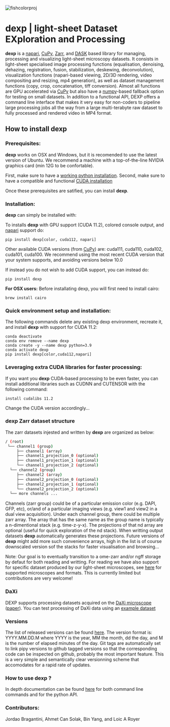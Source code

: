 ![fishcolorproj](https://user-images.githubusercontent.com/1870994/113943035-b61b0c00-97b6-11eb-8cfd-ac78e2976ebb.png)
# **dexp** | light-sheet Dataset EXploration and Processing

**dexp** is a [napari](https://napari.org/), [CuPy](https://cupy.dev/), [Zarr](https://zarr.readthedocs.io/en/stable/), and [DASK](https://dask.org/) based library for managing, processing and visualizing light-sheet microscopy datasets. It consists in light-sheet specialised image processing functions (equalisation, denoising, dehazing, registration, fusion, stabilization, deskewing, deconvolution), visualization functions (napari-based viewing, 2D/3D rendering, video compositing and resizing, mp4 generation), as well as dataset management functions (copy, crop, concatenation, tiff conversion). Almost all functions are GPU accelerated via [CuPy](https://cupy.dev/) but also have a [numpy](https://numpy.org/)-based fallback option for testing on small datasets. In addition to a functional API, DEXP offers a command line interface that makes it very easy for non-coders to pipeline large processing jobs all the way from a large multi-terabyte raw dataset to fully processed and rendered video in MP4 format.


## How to install **dexp**

### Prerequisites:

**dexp** works on OSX and Windows, but it is recomended to use the latest version of Ubuntu.
We recommend a machine with a top-of-the-line NVIDIA graphics card (min 12G to be confortable).

First, make sure to have a [working python installation](https://github.com/royerlab/dexp/wiki/Installing-Python).
Second, make sure to have a compatible and functional [CUDA installation](https://github.com/royerlab/dexp/wiki/Installing-CUDA)

Once these prerequisites are satified, you can install **dexp**.

### Installation:

**dexp** can simply be installed with:

To installs **dexp** with GPU support (CUDA 11.2), colored console output, and [napari](https://napari.org/) support do:
```
pip install dexp[color, cuda112, napari]
```
Other available CUDA versions (from [CuPy](https://cupy.dev/)) are: cuda111, cuda110, cuda102, cuda101, cuda100. We recommend using the most recent CUDA version that your system supports, and avoiding versions below 10.0

If instead you do not wish to add CUDA support, you can instead do:
```
pip install dexp
```

**For OSX users:** Before installating dexp, you will first need to install cairo:
```
brew install cairo
```

### Quick environment setup and installation:

The following commands delete any existing dexp environment, recreate it, and install **dexp** with support for CUDA 11.2:
```
conda deactivate
conda env remove --name dexp
conda create -y --name dexp python=3.9
conda activate dexp
pip install dexp[color,cuda112,napari]
```

### Leveraging extra CUDA libraries for faster processing:

If you want you **dexp** CUDA-based processing to be even faster, you can install additional libraries such as CUDNN and CUTENSOR
with the following command:

```
install cudalibs 11.2
```
Change the CUDA version accordingly...

### **dexp** Zarr dataset structure

The zarr datasets injested and written by **dexp** are organized as below:

```bash
/ (root)
 └── channel1 (group)
     ├── channel1 (array)
     ├── channel1_projection_0 (optional)
     ├── channel1_projection_1 (optional)
     └── channel1_projection_2 (optional)
  └── channel2 (group)
     ├── channel2 (array)
     ├── channel2_projection_0 (optional)
     ├── channel2_projection_1 (optional)
     └── channel2_projection_2 (optional)
  └── more channels ...
```

Channels (zarr group) could be of a particular emission color (e.g. DAPI, GFP, etc), or/and of a particular imaging views
(e.g. view1 and view2 in a dual view acquisition).
Under each channel group, there could be multiple zarr array. The array that has the same name as the group name is typically
a n-dimentional stack (e.g. time-z-y-x). The projections of that nd array are optional (useful for quick exploration of the
nd stack). When writting output datasets **dexp** automatically generates these projections. Future versions of **dexp** might
add more such convenience arrays, high in the list is of course downscaled version sof the stacks for faster visualisation and
browsing...

Note: Our goal is to eventually transition to a ome-zarr and/or ngff storage by defaut for both reading and writting.
For reading we have also support for specific dataset produced by our light-sheet microscopes, see [here](https://github.com/royerlab/dexp/wiki/dexp-dataset-formats) for supported microscopes and formats. This is currently limited but contributions are very welcome!


### DaXi
DEXP supports processing datasets acquired on the [DaXi microscope](https://github.com/royerlab/daxi) ([paper](https://www.biorxiv.org/content/10.1101/2020.09.22.309229v2)).
You can test processing of DaXi data using an [example dataset](https://drive.google.com/drive/folders/1c-xtJd4INtTll1s1HEbs1rIRF2M7Hg1X)


### Versions

The list of released versions can be found [here](https://pypi.org/project/dexp/#history). The version format is: YYYY.MM.DD.M where YYYY is the year, MM the month, dd the day, and M is the number of elapsed minutes of the day. Git tags are automatically set to link pipy versions to github tagged versions so that the corresponding code can be inspected on github, probably the most important feature. This is a very simple and semantically clear versionning scheme that accomodates for a rapid rate of updates.

### How to use **dexp** ?

In depth documentation can be found [here](https://royerlab.github.io/dexp/index.html) for both command line  commands and for the python API.

### Contributors:

Jordao Bragantini, Ahmet Can Solak, Bin Yang, and Loic A Royer
